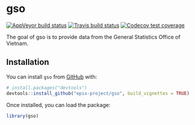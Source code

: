 
<!-- README.md is generated from README.Rmd. Please edit that file -->

# gso

<!-- badges: start -->

[![AppVeyor build
status](https://ci.appveyor.com/api/projects/status/github/epix-project/gso?branch=master&svg=true)](https://ci.appveyor.com/project/epix-project/gso)
[![Travis build
status](https://travis-ci.org/epix-project/gso.svg?branch=master)](https://travis-ci.org/epix-project/gso)
[![Codecov test
coverage](https://codecov.io/gh/epix-project/gso/branch/master/graph/badge.svg)](https://codecov.io/gh/epix-project/gso?branch=master)
<!-- badges: end -->

The goal of gso is to provide data from the General Statistics Office of
Vietnam.

## Installation

You can install `gso` from [GitHub](https://github.com/epix-project/gso)
with:

``` r
# install.packages("devtools")
devtools::install_github("epix-project/gso", build_vignettes = TRUE)
```

Once installed, you can load the package:

``` r
library(gso)
```
